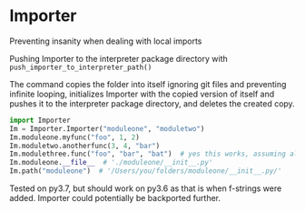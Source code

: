 # Importer

Preventing insanity when dealing with local imports

Pushing Importer to the interpreter package directory with `push_importer_to_interpreter_path()`

The command copies the folder into itself ignoring git files and preventing infinite looping, initializes Importer with the copied version of itself and pushes it to the interpreter package directory, and deletes the created copy.

```python
import Importer
Im = Importer.Importer("moduleone", "moduletwo")
Im.moduleone.myfunc("foo", 1, 2)
Im.moduletwo.anotherfunc(3, 4, "bar")
Im.modulethree.func("foo", "bar", "bat")  # yes this works, assuming all three packages are in the directory
Im.moduleone.__file__  # './moduleone/__init__.py'
Im.path("moduleone")  # '/Users/you/folders/moduleone/__init__.py/'
```

Tested on py3.7, but should work on py3.6 as that is when f-strings were added. Importer could potentially be backported further.